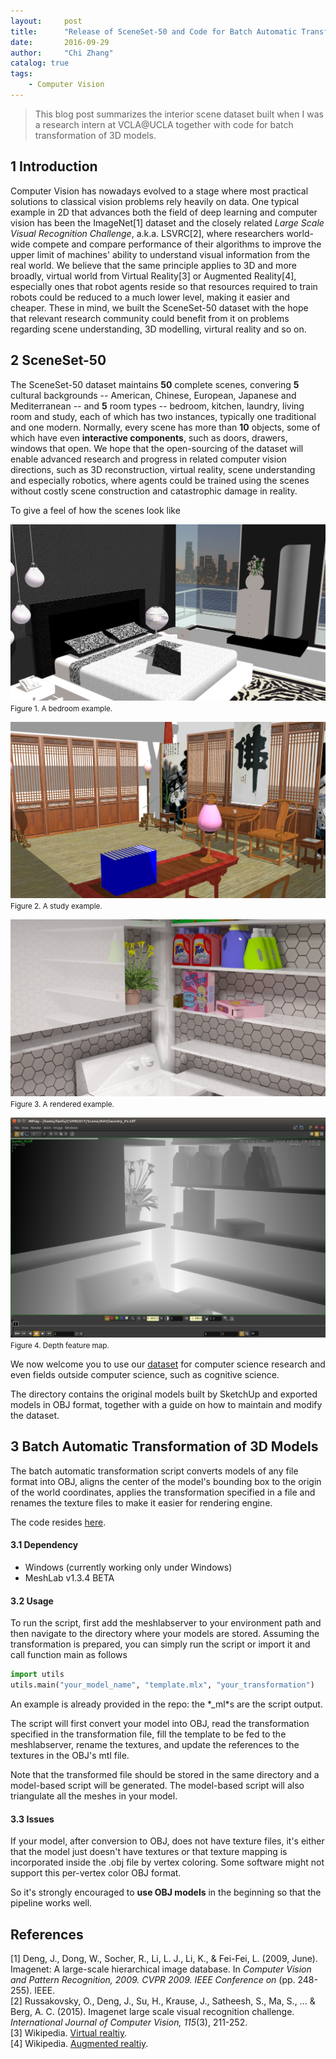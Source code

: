 ```yaml
---
layout:     post
title:      "Release of SceneSet-50 and Code for Batch Automatic Transformation of 3D Models"
date:       2016-09-29
author:     "Chi Zhang"
catalog: true
tags: 
    - Computer Vision
---
```


> This blog post summarizes the interior scene dataset built when I was a research intern at VCLA@UCLA together with code for batch transformation of 3D models.

## 1 Introduction

Computer Vision has nowadays evolved to a stage where most practical solutions to classical vision problems rely heavily on data. One typical example in 2D that advances both the field of deep learning and computer vision has been the ImageNet\[1\] dataset and the closely related *Large Scale Visual Recognition Challenge*, a.k.a. LSVRC\[2\], where researchers world-wide compete and compare performance of their algorithms to improve the upper limit of machines' ability to understand visual information from the real world. We believe that the same principle applies to 3D and more broadly, virtual world from Virtual Reality\[3\] or Augmented Reality\[4\], especially ones that robot agents reside so that resources required to train robots could be reduced to a much lower level, making it easier and cheaper. These in mind, we built the SceneSet-50 dataset with the hope that relevant research community could benefit from it on problems regarding scene understanding, 3D modelling, virtural reality and so on.

## 2 SceneSet-50

The SceneSet-50 dataset maintains **50** complete scenes, convering **5** cultural backgrounds -- American, Chinese, European, Japanese and Mediterranean -- and **5** room types -- bedroom, kitchen, laundry, living room and study, each of which has two instances, typically one traditional and one modern. Normally, every scene has more than **10** objects, some of which have even **interactive components**, such as doors, drawers, windows that open. We hope that the open-sourcing of the dataset will enable advanced research and progress in related computer vision directions, such as 3D reconstruction, virtual reality, scene understanding and especially robotics, where agents could be trained using the scenes without costly scene construction and catastrophic damage in reality.

To give a feel of how the scenes look like

![Bedroom](/img/in-post/SceneSet-50/Bedroom.jpg)
<small class="img-hint">Figure 1. A bedroom example.</small>

![Study](/img/in-post/SceneSet-50/Study.jpg)
<small class="img-hint">Figure 2. A study example.</small>

![Render](/img/in-post/SceneSet-50/Render.png)
<small class="img-hint">Figure 3. A rendered example.</small>

![Depth](/img/in-post/SceneSet-50/Depth.png)
<small class="img-hint">Figure 4. Depth feature map.</small>

We now welcome you to use our [dataset](https://drive.google.com/open?id=0B5TAsUHD4ncdVDUteEJsLVFUcm8) for computer science research and even fields outside computer science, such as cognitive science.

The directory contains the original models built by SketchUp and exported models in OBJ format, together with a guide on how to maintain and modify the dataset.

## 3 Batch Automatic Transformation of 3D Models

The batch automatic transformation script converts models of any file format into OBJ, aligns the center of the model's bounding box to the origin of the world coordinates, applies the transformation specified in a file and renames the texture files to make it easier for rendering engine.

The code resides [here](/attach/Auto3D-master.zip).

#### 3.1 Dependency

* Windows (currently working only under Windows)
* MeshLab v1.3.4 BETA

#### 3.2 Usage

To run the script, first add the meshlabserver to your environment path and then navigate to the directory where your models are stored. Assuming the transformation is prepared, you can simply run the script or import it and call function main as follows

```Python
import utils
utils.main("your_model_name", "template.mlx", "your_transformation")
```

An example is already provided in the repo: the \*_ml\*s are the script output.

The script will first convert your model into OBJ, read the transformation specified in the transformation file, fill the template to be fed to the meshlabserver, rename the textures, and update the references to the textures in the OBJ's mtl file.

Note that the transformed file should be stored in the same directory and a model-based script will be generated. The model-based script will also triangulate all the meshes in your model.

#### 3.3 Issues

If your model, after conversion to OBJ, does not have texture files, it's either that the model just doesn't have textures or that texture mapping is incorporated inside the .obj file by vertex coloring. Some software might not support this per-vertex color OBJ format.

So it's strongly encouraged to **use OBJ models** in the beginning so that the pipeline works well.

## References

\[1\] Deng, J., Dong, W., Socher, R., Li, L. J., Li, K., & Fei-Fei, L. (2009, June). Imagenet: A large-scale hierarchical image database. In *Computer Vision and Pattern Recognition, 2009. CVPR 2009. IEEE Conference on* (pp. 248-255). IEEE.  
\[2\] Russakovsky, O., Deng, J., Su, H., Krause, J., Satheesh, S., Ma, S., ... & Berg, A. C. (2015). Imagenet large scale visual recognition challenge. *International Journal of Computer Vision, 115*(3), 211-252.  
\[3\] Wikipedia. [Virtual realtiy](https://en.wikipedia.org/wiki/Virtual_reality).  
\[4\] Wikipedia. [Augmented realtiy](https://en.wikipedia.org/wiki/Augmented_reality).  
